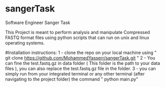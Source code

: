 # sangerTask
Software Engineer Sanger Task

This Project is meant to perform analysis and manipulate Compressed FASTQ format files using python scripts that can run on unix and linux operating systems.

#Installation instructions:
1 - clone the repo on your local machine using " git clone https://github.com/MohammedYasserr/sangerTask.git " 
2 - You can fine the test.fastq.gz in data folder ( This folder is the path to your data files ), you can also replace the test.fastq.gz file in the folder.
3 - you can simply run from your integrated terminal or any other terminal (after navigating to the project folder) the command " python main.py"
